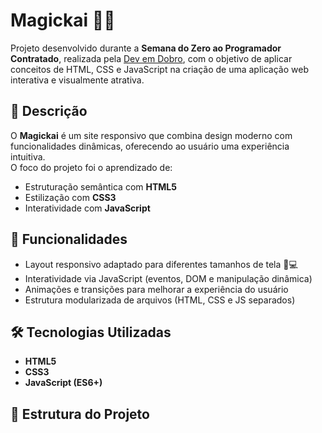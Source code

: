 # Magickai 🎩✨

Projeto desenvolvido durante a **Semana do Zero ao Programador Contratado**, realizada pela [Dev em Dobro](https://devemdobro.com/), com o objetivo de aplicar conceitos de HTML, CSS e JavaScript na criação de uma aplicação web interativa e visualmente atrativa.

## 📌 Descrição

O **Magickai** é um site responsivo que combina design moderno com funcionalidades dinâmicas, oferecendo ao usuário uma experiência intuitiva.  
O foco do projeto foi o aprendizado de:

- Estruturação semântica com **HTML5**  
- Estilização com **CSS3**  
- Interatividade com **JavaScript**  

## 🚀 Funcionalidades

- Layout responsivo adaptado para diferentes tamanhos de tela 📱💻  
- Interatividade via JavaScript (eventos, DOM e manipulação dinâmica)  
- Animações e transições para melhorar a experiência do usuário  
- Estrutura modularizada de arquivos (HTML, CSS e JS separados)  

## 🛠 Tecnologias Utilizadas

- **HTML5**  
- **CSS3**  
- **JavaScript (ES6+)**  

## 📂 Estrutura do Projeto

